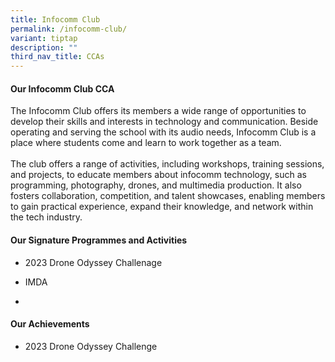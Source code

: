 ```yaml
---
title: Infocomm Club
permalink: /infocomm-club/
variant: tiptap
description: ""
third_nav_title: CCAs
---
```

<h4><strong>Our Infocomm Club CCA</strong></h4>
<p>The Infocomm Club offers its members a wide range of opportunities to
develop their skills and interests in technology and communication. Beside
operating and serving the school with its audio needs, Infocomm Club is
a place where students come and learn to work together as a team.
<br>
<br>The club offers a range of activities, including workshops, training sessions,
and projects, to educate members about infocomm technology, such as programming,
photography, drones, and multimedia production. It also fosters collaboration,
competition, and talent showcases, enabling members to gain practical experience,
expand their knowledge, and network within the tech industry.</p>
<h4><strong>Our Signature Programmes and Activities</strong></h4>
<p></p>
<ul data-tight="true" class="tight">
<li>
<p>2023 Drone Odyssey Challenage</p>
</li>
<li>
<p>IMDA</p>
</li>
<li>
<p></p>
</li>
</ul>
<h4><strong>Our Achievements</strong></h4>
<ul data-tight="true" class="tight">
<li>
<p>2023 Drone Odyssey Challenge</p>
</li>
</ul>
<p></p>